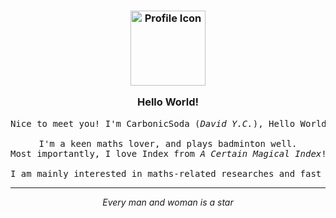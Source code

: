 <h3 align="center">
	<img src="https://avatars.githubusercontent.com/u/156987370" width="120" alt="Profile Icon" />
	<p></p>
	Hello World!
</h3>

<pre align="center">
Nice to meet you! I'm CarbonicSoda (<i>David Y.C.</i>), Hello Worlded 02/08/2008.
	
I'm a keen maths lover, and plays badminton well.
Most importantly, I love Index from <i>A Certain Magical Index</i>!
	
I am mainly interested in maths-related researches and fast project prototyping.
</pre>

---

<p align="center"><i>Every man and woman is a star</i></p>
